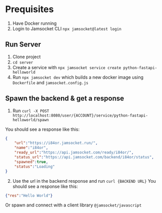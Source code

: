 # Prequisites
1. Have Docker running
2. Login to Jamsocket CLI `npx jamsocket@latest login`

## Run Server
1. Clone project
2. `cd server`
3. Create a service with `npx jamsocket service create python-fastapi-helloworld`
4. Run `npx jamsocket dev` which builds a new docker image using `Dockerfile` and `jamsocket.config.js`

## Spawn the backend & get a response
1. Run `curl -X POST http://localhost:8080/user/{ACCOUNT}/service/python-fastapi-helloworld/spawn`

You should see a response like this:
```json
{
    "url":"https://i84or.jamsocket.run/",
    "name":"i84or",
    "ready_url":"https://api.jamsocket.com/ready/i84or/",
    "status_url":"https://api.jamsocket.com/backend/i84or/status",
    "spawned":true,
    "status":"Loading"
}
```

2. Use the url in the backend response and run `curl {BACKEND URL}`
You should see a response like this:
```json
{"res":"Hello World"}
```

Or spawn and connect with a client library `@jamsocket/javascript`
